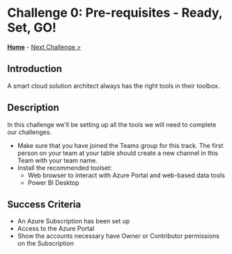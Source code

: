 # Challenge 0: Pre-requisites - Ready, Set, GO! 

**[Home](../README.md)** - [Next Challenge >](./01-data-gathering.md)

## Introduction

A smart cloud solution architect always has the right tools in their toolbox. 

## Description

In this challenge we'll be setting up all the tools we will need to complete our challenges.

- Make sure that you have joined the Teams group for this track. The first person on your team at your table should create a new channel in this Team with your team name.
- Install the recommended toolset:
    - Web browser to interact with Azure Portal and web-based data tools
    - Power BI Desktop

## Success Criteria

- An Azure Subscription has been set up 
- Access to the Azure Portal
- Show the accounts necessary have Owner or Contributor permissions on the Subscription

